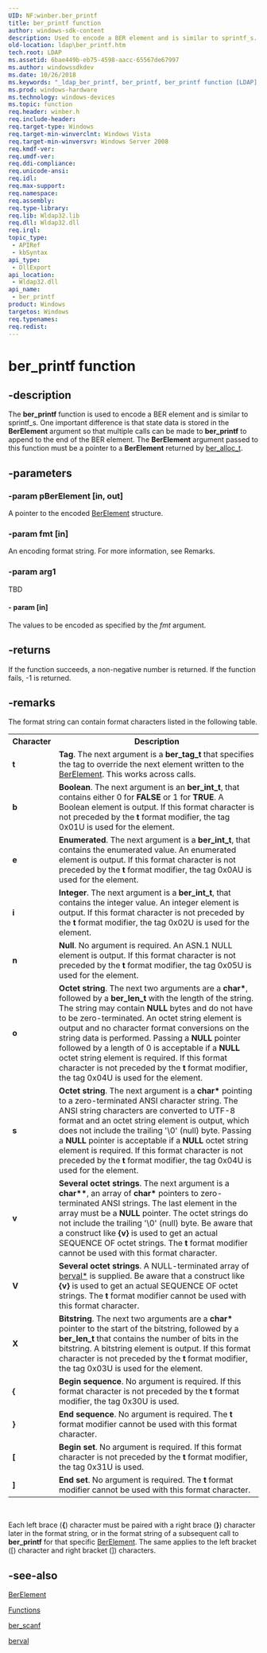 ```yaml
---
UID: NF:winber.ber_printf
title: ber_printf function
author: windows-sdk-content
description: Used to encode a BER element and is similar to sprintf_s.
old-location: ldap\ber_printf.htm
tech.root: LDAP
ms.assetid: 6bae449b-eb75-4598-aacc-65567de67997
ms.author: windowssdkdev
ms.date: 10/26/2018
ms.keywords: "_ldap_ber_printf, ber_printf, ber_printf function [LDAP], ldap.ber__printf, ldap.ber_printf, winber/ber_printf"
ms.prod: windows-hardware
ms.technology: windows-devices
ms.topic: function
req.header: winber.h
req.include-header: 
req.target-type: Windows
req.target-min-winverclnt: Windows Vista
req.target-min-winversvr: Windows Server 2008
req.kmdf-ver: 
req.umdf-ver: 
req.ddi-compliance: 
req.unicode-ansi: 
req.idl: 
req.max-support: 
req.namespace: 
req.assembly: 
req.type-library: 
req.lib: Wldap32.lib
req.dll: Wldap32.dll
req.irql: 
topic_type:
 - APIRef
 - kbSyntax
api_type:
 - DllExport
api_location:
 - Wldap32.dll
api_name:
 - ber_printf
product: Windows
targetos: Windows
req.typenames: 
req.redist: 
---
```


# ber_printf function


## -description


The <b>ber_printf</b> function is  used to encode a BER element and is similar to  sprintf_s. One important difference is that state data is stored in the <b>BerElement</b> argument so that multiple calls can be made to <b>ber_printf</b> to append to the end of the BER element. The <b>BerElement</b> argument passed to this function must be a pointer to a <b>BerElement</b> returned by 
<a href="https://msdn.microsoft.com/2a6fd54a-5ef7-49e3-98dd-da26bd98f89b">ber_alloc_t</a>.


## -parameters




### -param pBerElement [in, out]

A pointer to the encoded <a href="https://msdn.microsoft.com/491bdf54-0b45-4324-93fc-35fe15155a3d">BerElement</a> structure.


### -param fmt [in]

An encoding format string. For more information, see Remarks.


### -param arg1

TBD




#### - param [in]

The values to be encoded as specified by the <i>fmt</i> argument.


## -returns



If the function succeeds, a non-negative number is returned. If the function fails,  -1 is returned.




## -remarks



The format string can contain format characters listed in the following table.

<table>
<tr>
<th> Character</th>
<th>Description</th>
</tr>
<tr>
<td><b>t</b></td>
<td><b>Tag</b>. The next argument is a <b>ber_tag_t</b> that specifies the tag to override the next element written to the <a href="https://msdn.microsoft.com/491bdf54-0b45-4324-93fc-35fe15155a3d">BerElement</a>. This works across calls.</td>
</tr>
<tr>
<td><b>b</b></td>
<td><b>Boolean</b>. The next argument is an <b>ber_int_t</b>, that contains either 0 for <b>FALSE</b> or 1 for <b>TRUE</b>. A Boolean element is output. If this format character is not preceded by the <b>t</b> format modifier, the tag 0x01U is used for the element.</td>
</tr>
<tr>
<td><b>e</b></td>
<td><b>Enumerated</b>. The next argument is a <b>ber_int_t</b>, that contains the enumerated value. An enumerated element is output. If this format character is not preceded by the <b>t</b> format modifier, the tag 0x0AU is used for the element.</td>
</tr>
<tr>
<td><b>i</b></td>
<td><b>Integer</b>. The next argument is a <b>ber_int_t</b>, that contains the integer value. An integer element is output. If this format character is not preceded by the <b>t</b> format modifier, the tag 0x02U is used for the element.</td>
</tr>
<tr>
<td><b>n</b></td>
<td><b>Null</b>. No argument is required. An ASN.1 NULL element is output. If this format character is not preceded by the <b>t</b> format modifier, the tag 0x05U is used for the element.</td>
</tr>
<tr>
<td><b>o</b></td>
<td><b>Octet string</b>. The next two arguments are a <b>char*</b>, followed by a <b>ber_len_t</b> with the length of the string. The string may contain <b>NULL</b> bytes and do not have to be zero-terminated. An octet string element is output and no character format conversions on the string data is performed. Passing a <b>NULL</b> pointer followed by a length of 0 is acceptable if a <b>NULL</b> octet string element is required. If this format character is not preceded by the <b>t</b> format modifier, the tag 0x04U is used for the element.</td>
</tr>
<tr>
<td><b>s</b></td>
<td><b>Octet string</b>. The next argument is a <b>char*</b> pointing to a zero-terminated ANSI character string.     The ANSI string characters are converted to UTF-8 format and an octet string element is output, which does not include the trailing '\0' (null) byte.  Passing a <b>NULL</b> pointer is acceptable if a <b>NULL</b> octet string element is required. If this format character is not preceded by the <b>t</b> format modifier, the tag 0x04U is used for the element.</td>
</tr>
<tr>
<td><b>v</b></td>
<td><b>Several octet strings</b>. The next argument is a <b>char**</b>, an array of <b>char*</b> pointers to zero-terminated ANSI strings. The last element in the array must be a <b>NULL</b> pointer. The octet strings do not include the trailing '\0' (null) byte. Be aware that a construct like <b>{</b><b>v</b><b>}</b> is used to get an actual SEQUENCE OF octet strings. The <b>t</b> format modifier cannot be used with this format character.</td>
</tr>
<tr>
<td><b>V</b></td>
<td><b>Several octet strings</b>. A NULL-terminated array of <a href="https://msdn.microsoft.com/1f279905-ab02-4a8b-9b77-e8ea2b56e882">berval*</a> is supplied. Be aware that a construct like <b>{</b><b>v</b><b>}</b> is used to get an actual SEQUENCE OF octet strings. The <b>t</b> format modifier cannot be used with this format character.</td>
</tr>
<tr>
<td><b>X</b></td>
<td><b>Bitstring</b>. The next two arguments are a <b>char*</b> pointer to the start of the bitstring, followed by a <b>ber_len_t</b> that contains the number of bits in the bitstring. A bitstring element is output. If this format character is not preceded by the <b>t</b> format modifier, the tag 0x03U is used for the element.</td>
</tr>
<tr>
<td><b>{</b></td>
<td><b>Begin sequence</b>. No argument is required. If this format character is not preceded by the <b>t</b> format modifier, the tag 0x30U is used.</td>
</tr>
<tr>
<td><b>}</b></td>
<td><b>End sequence</b>. No argument is required. The <b>t</b> format modifier cannot be used with this format character.</td>
</tr>
<tr>
<td><b>[</b></td>
<td><b>Begin set</b>. No argument is required. If this format character is not preceded by the <b>t</b> format modifier, the tag 0x31U is used.</td>
</tr>
<tr>
<td><b>]</b></td>
<td><b>End set</b>. No argument is required. The <b>t</b> format modifier cannot be used with this format character.</td>
</tr>
</table>
 

Each left brace (<b>{</b>) character must be paired with a right brace (<b>}</b>) character later in the format string, or in the format string of a subsequent call to <b>ber_printf</b> for that specific <a href="https://msdn.microsoft.com/491bdf54-0b45-4324-93fc-35fe15155a3d">BerElement</a>. The same applies to the left bracket ([) character and right bracket (]) characters.




## -see-also




<a href="https://msdn.microsoft.com/491bdf54-0b45-4324-93fc-35fe15155a3d">BerElement</a>



<a href="https://msdn.microsoft.com/7a0040ea-f8f3-4378-8371-49768714d762">Functions</a>



<a href="https://msdn.microsoft.com/bca69428-27e1-4028-bfcd-ad67bee672cc">ber_scanf</a>



<a href="https://msdn.microsoft.com/1f279905-ab02-4a8b-9b77-e8ea2b56e882">berval</a>
 

 

